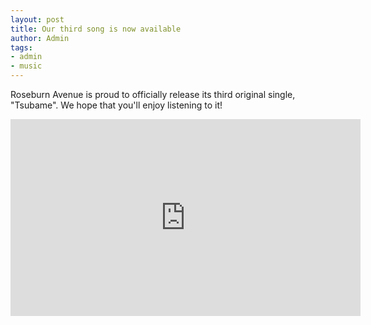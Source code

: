 ```yaml
---
layout: post
title: Our third song is now available
author: Admin
tags:
- admin
- music
---
```


Roseburn Avenue is proud to officially release its third original single, "Tsubame". We hope that you'll enjoy listening to it!

<iframe width="560" height="315" src="https://www.youtube.com/embed/BdAgN79BT2I" frameborder="0" allow="autoplay; encrypted-media" allowfullscreen></iframe>
